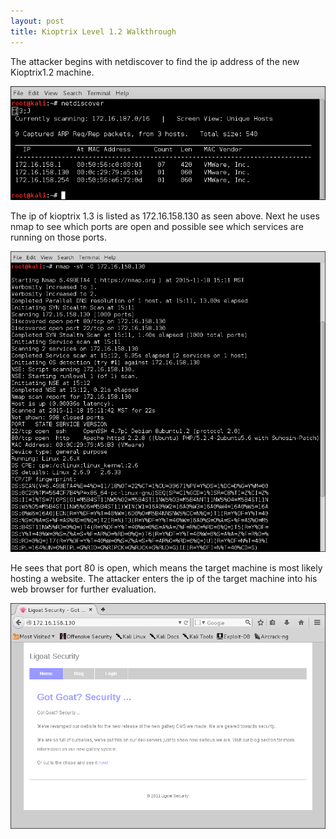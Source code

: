 ```yaml
---
layout: post
title: Kioptrix Level 1.2 Walkthrough
---
```

The attacker begins with netdiscover to find the ip address of the new Kioptrix1.2 machine. 

![Image description](/images/kioptrix1.3.2.png)

The ip of kioptrix 1.3 is listed as 172.16.158.130 as seen above. Next he uses nmap to see which ports are open and possible see which services are running on those ports. 

![Image description](/images/kioptrix1.3.3.png)

He sees that port 80 is open, which means the target machine is most likely hosting a website. The attacker enters the ip of the target machine into his web browser for further evaluation. 

![Image description](/images/kioptrix1.3.4.png)
